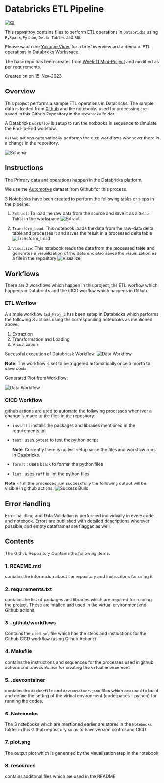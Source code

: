 # Databricks ETL Pipeline

[![CI](https://github.com/nogibjj/IDS-706_rg361_ind-proj-3/actions/workflows/cicd.yml/badge.svg)](https://github.com/nogibjj/IDS-706_rg361_ind-proj-3/actions/workflows/cicd.yml)

This repositroy contains files to perform ETL operations in ``Databricks`` using ``PySpark``, ``Python``, ``Delta Tables``  and ``SQL``

Please watch the [Youtube Video](https://youtu.be/zHCgdnUn5V4) for a brief overview and a demo of ETL operations in Databricks Workspace.

The base repo has been created from [Week-11 Mini-Project](https://github.com/nogibjj/IDS-706_rg361_week-11) and modified as per requirements.

Created on on 15-Nov-2023

## Overview

This project performs a sample ETL operations in Databricks.
The sample data is loaded from [Github](https://github.com/Opensourcefordatascience/Data-sets/raw/master/automotive_data.csv) and the notebooks used for processing are saved in this Github Repository in the ``Notebooks`` folder.

A Databricks ``workflow`` is setup to run the notbooks in sequence to simulate the End-to-End workflow.

``Github`` actions automatically performs the ``CICD`` workflows whenever there is a change in the repository.

![Schema](resources/Schema.png)

## Instructions

The Primary data and operations happen in the Databricks platform.

We use the [Automotive](https://github.com/Opensourcefordatascience/Data-sets/raw/master/automotive_data.csv) dataset from Github for this process.

3 Notebooks have been created to perform the following tasks or steps in the pipeline:

1. ``Extract``: To load the raw data from the source and save it as a ``Delta Table`` in the workspace
![Extract](resources/nb_Extract.png)

2. ``Transform_Load``: This notebook loads the data from the raw-data delta table and processes it and saves the result in a processed delta table
![Transform_Load](resources/nb_Transform_Load.png)

3. ``Visualize``: This notebook reads the data from the processed table and generates a visualization of the data and also saves the visualization as a file in the repository
![Visualize](resources/nb_Visualize.png)


## Workflows
There are 2 workflows which happen in this project, the ETL worflow which happens in Databricks and the CICD worflow which happens in Github.

### ETL Worflow
A simple workflow ``Ind_Proj_3`` has been setup in Databricks which performs the following 3 actions using the corresponding notebooks as mentioned above:
1. Extraction
2. Transformation and Loading
3. Visualization

Sucessful execution of Databricsk Workflow:
![Data Workflow](resources/workflow.png)

**Note**: The workflow is set to be triggered automatically once a month to save costs.

Generated Plot from Workflow:

![Data Workflow](plot.png)


### CICD Workflow
github actions are used to automate the following processes whenever a change is made to the files in the repository:
   - ``install`` : installs the packages and libraries mentioned in the requirements.txt
   - ``test`` : uses ``pytest`` to test the python script
      
      **Note:** Currently there is no test setup since the files and workflow runs in Databricks.
     
   - ``format`` : uses ``black`` to format the python files
   - ``lint`` : uses ``ruff`` to lint the python files

**Note** -if all the processes run successfully the following output will be visible in github actions:
   ![Success Build](resources/build.png)


## Error Handling

Error handling and Data Validation is performed individually in every code and notebook. Errors are published with detailed descriptions wherever possible, and empty dataframes are flagged as well.


## Contents
The Github Repository Contains the following items:

### 1. README.md
   contains the information about the repository and instructions for using it
   
### 2. requirements.txt
   contains the list of packages and libraries which are required for running the project. These are intalled and used in the virtual environment and Github actions.
   
### 3. .github/workflows
  Contains the ``cicd.yml`` file which has the steps and instructions for the Github CICD workflow (using Github Actions)
 
### 4. Makefile
   contains the instructions and sequences for the processes used in github actions and .devcontainer for creating the virtual environment
   
### 5. .devcontainer
   contains the ``dockerfile`` and ``devcontainer.json`` files which are used to build and define the setting of the virtual environment (codespaces - python) for running the codes.

### 6. Notebooks
   The 3 notebooks which are mentioned earlier are stored in the ``Notebooks`` folder in this Github repository so as to have version control and CICD

### 7. plot.png
   The output plot which is generated by the visualization step in the notebook

### 8. resources 
   contains additonal files which are used in the README




  
